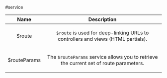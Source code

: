 
#service

| Name | Description |
| :--: | :--: |
| $route | <p><code>$route</code> is used for deep-linking URLs to controllers and views (HTML partials).</p>  |
| $routeParams | <p>The <code>$routeParams</code> service allows you to retrieve the current set of route parameters.</p>  |

